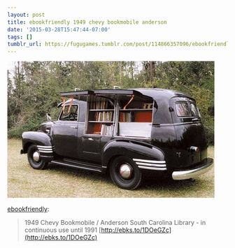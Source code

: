 ```yaml
---
layout: post
title: ebookfriendly 1949 chevy bookmobile anderson
date: '2015-03-28T15:47:44-07:00'
tags: []
tumblr_url: https://fugugames.tumblr.com/post/114866357096/ebookfriendly-1949-chevy-bookmobile-anderson
---
```

 ![](/tumblr_files/tumblr_nlo3dlciEy1rdetn9o1_500.jpg)  

[ebookfriendly](http://ebookfriendly.tumblr.com/post/114406514327/1949-chevy-bookmobile-anderson-south-carolina):

> 1949 Chevy Bookmobile / Anderson South Carolina Library - in continuous use until 1991&nbsp;[http://ebks.to/1DOeGZc](http://ebks.to/1DOeGZc)

